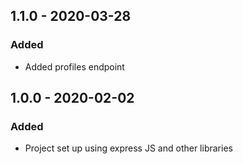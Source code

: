 ## 1.1.0 - 2020-03-28
### Added
- Added profiles endpoint 

## 1.0.0 - 2020-02-02
### Added
- Project set up using express JS and other libraries

